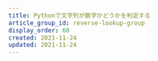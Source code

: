 ```yaml
---
title: Pythonで文字列が数字かどうかを判定する
article_group_id: reverse-lookup-group
display_order: 60
created: 2021-11-24
updated: 2021-11-24
---
```

